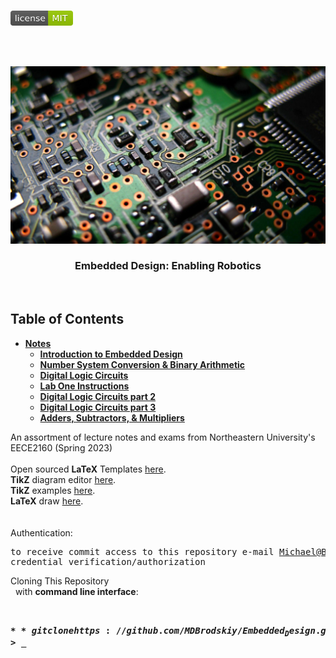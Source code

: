 <!-- PROJECT LOGO -->
<br />
<p align="left">
  <a href="https://github.com/MDBrodskiy/Embedded_Design/tree/master/LICENSE">
    <img src="images/LicenseImage.svg" alt="license" width="100" height="24"></a>
</p>
<br/>
<br/>

<!-- BACKGROUND & TITLE -->
<p align="center">
  <a href="https://github.com/MDBrodskiy/Embedded_Design">
    <img src="images/background.png" alt="background">
  </a>
  <h3 align="center">Embedded Design: Enabling Robotics</h3>
<br />
</p>

<!-- TABLE OF CONTENTS -->
## Table of Contents

* [**Notes**](https://github.com/MDBrodskiy/Embedded_Design/tree/master/Notes/)
    * [**Introduction to Embedded Design**](https://github.com/MDBrodskiy/Embedded_Design/tree/master/Notes/Section1.pdf)
    * [**Number System Conversion \& Binary Arithmetic**](https://github.com/MDBrodskiy/Embedded_Design/tree/master/Notes/Section2.pdf)
    * [**Digital Logic Circuits**](https://github.com/MDBrodskiy/Embedded_Design/tree/master/Notes/Section3.pdf)
    * [**Lab One Instructions**](https://github.com/MDBrodskiy/Embedded_Design/tree/master/Notes/Section4.pdf)
    * [**Digital Logic Circuits part 2**](https://github.com/MDBrodskiy/Embedded_Design/tree/master/Notes/Section5.pdf)
    * [**Digital Logic Circuits part 3**](https://github.com/MDBrodskiy/Embedded_Design/tree/master/Notes/Section6.pdf)
    * [**Adders, Subtractors, \& Multipliers**](https://github.com/MDBrodskiy/Embedded_Design/tree/master/Notes/Section7.pdf)

<!--
  * [**Chapter 1**](#Notes/Chapter\ 1)
* [**Exams**](#Exams)
* [**Projects**](#Projects)
-->


An assortment of lecture notes and exams from Northeastern University's EECE2160 (Spring 2023)
<br/> <br/> 
Open sourced **LaTeX** Templates [here](https://www.latextemplates.com/).
<br/>
**TikZ** diagram editor [here](https://www.mathcha.io/editor).
<br/>
**TikZ** examples [here](https://www.texample.net/tikz/example).
<br/>
**LaTeX** draw [here](https://www.latexdraw.com/).
<br/> <br/> <br/>
Authentication:   
    <pre>to receive commit access to this repository e-mail Michael@Brodskiy.com for credential verification/authorization</pre>

Cloning This Repository
</br>&nbsp;&nbsp;with **command line interface**:
    <pre>    
    **$** git clone https://github.com/MDBrodskiy/Embedded_Design.git    
    **$** **>**  **_**
    </pre>
